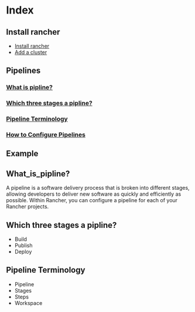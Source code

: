 # Index
## Install rancher
* [Install rancher](/content/install_rancher.md)
* [Add a cluster](/content/add_a_cluster.md)
## Pipelines
### <a href="#what_is_pipline?">What is pipline?</a>
### <a href="#which_three_stages_a_pipline?">Which three stages a pipline?</a>
### <a href="#pipeline_Terminology">Pipeline Terminology</a>
### [How to Configure Pipelines](/content/how_to_configure_pipelines.md)


## Example









## <a name="what_is_pipline?">What_is_pipline?</a>

A pipeline is a software delivery process that is broken into different stages, allowing developers to deliver new software as quickly and 
efficiently as possible. Within Rancher, you can configure a pipeline for each of your Rancher projects.

## <a name="which_three_stages_a_pipline?">Which three stages a pipline?</a>

* Build
* Publish
* Deploy


## <a name="Pipeline_Terminology">Pipeline Terminology</a>

* Pipeline
* Stages
* Steps
* Workspace






